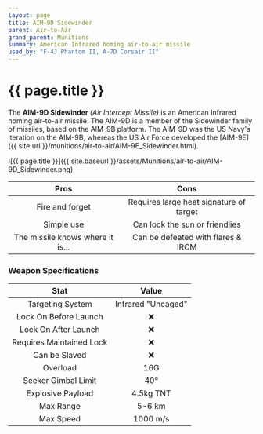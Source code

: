 ```yaml
---
layout: page
title: AIM-9D Sidewinder
parent: Air-to-Air
grand_parent: Munitions
summary: American Infrared homing air-to-air missile
used_by: "F-4J Phantom II, A-7D Corsair II"
---
```


# {{ page.title }}

The **AIM-9D Sidewinder** *(Air Intercept Missile)* is an American Infrared homing air-to-air missile. The AIM-9D is a member of the Sidewinder family of missiles, based on the AIM-9B platform. The AIM-9D was the US Navy's iteration on the AIM-9B, whereas the US Air Force developed the [AIM-9E]({{ site.url }}/munitions/air-to-air/AIM-9E_Sidewinder.html).

![{{ page.title }}]({{ site.baseurl }}/assets/Munitions/air-to-air/AIM-9D_Sidewinder.png)

| Pros | Cons |
| :---: | :---: |
| Fire and forget | Requires large heat signature of target |
| Simple use | Can lock the sun or friendlies |
| The missile knows where it is... | Can be defeated with flares & IRCM |

### Weapon Specifications

| Stat | Value |
|:-----:|:-----:|
| Targeting System | Infrared "Uncaged" |
| Lock On Before Launch | ❌ |
| Lock On After Launch  | ❌ |
| Requires Maintained Lock  | ❌ |
| Can be Slaved  | ❌ |
| Overload | 16G |
| Seeker Gimbal Limit | 40° |
| Explosive Payload | 4.5kg TNT |
| Max Range | 5-6 km |
| Max Speed | 1000 m/s |

